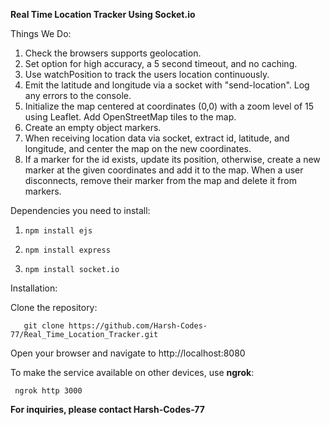 **Real Time Location Tracker Using Socket.io**

Things We Do: 

1. Check the browsers supports geolocation.
2. Set option for high accuracy, a 5 second timeout, and no caching.
3. Use watchPosition to track the users location continuously.
4. Emit the latitude and longitude via a socket with "send-location". Log any errors to the console.
5. Initialize the map centered at coordinates (0,0) with a zoom level of 15 using Leaflet. Add OpenStreetMap tiles to the map.
6. Create an empty object markers.
7. When receiving location data via socket, extract id, latitude, and longitude, and center the map on the new coordinates.
8. If a marker for the id exists, update its position, otherwise, create a new marker at the given coordinates and add it to the map. When a user disconnects, remove their marker from the map and delete it from markers.

Dependencies you need to install:

1.     npm install ejs

2.     npm install express

3.     npm install socket.io

Installation:

Clone the repository:

       git clone https://github.com/Harsh-Codes-77/Real_Time_Location_Tracker.git

Open your browser and navigate to http://localhost:8080

To make the service available on other devices, use **ngrok**:

     ngrok http 3000

**For inquiries, please contact Harsh-Codes-77**
     
